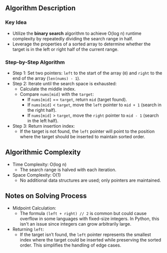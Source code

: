 ## Algorithm Description
### Key Idea
- Utilize the **binary search** algorithm to achieve O(log n) runtime complexity by repeatedly dividing the search range in half.
- Leverage the properties of a sorted array to determine whether the target is in the left or right half of the current range.

### Step-by-Step Algorithm
- Step 1: Set two pointers: ```left``` to the start of the array (```0```) and ```right``` to the end of the array (```len(nums) - 1```).
- Step 2: Iterate until the search space is exhausted:
  - Calculate the middle index.
  - Compare ```nums[mid]``` with the ```target```:
    - If ```nums[mid]``` == ```target```, return ```mid``` (target found).
    - If ```nums[mid]``` < ```target```, move the ```left``` pointer to ```mid + 1``` (search in the right half).
    - If ```nums[mid]``` > ```target```, move the ```right``` pointer to ```mid - 1``` (search in the left half).
- Step 3: Return insertion index:
  - If the target is not found, the ```left``` pointer will point to the position where the target should be inserted to maintain sorted order.

## Algorithmic Complexity
- Time Complexity: O(log n)
  - The search range is halved with each iteration.
- Space Complexity: O(1)
  - No additional data structures are used; only pointers are maintained.

## Notes on Solving Process
- Midpoint Calculation:
  - The formula ```(left + right) // 2``` is common but could cause overflow in some languages with fixed-size integers. In Python, this isn't an issue since integers can grow arbitrarily large.
- Returning ```left```:
  - If the target isn’t found, the ```left``` pointer represents the smallest index where the target could be inserted while preserving the sorted order. This simplifies the handling of edge cases.